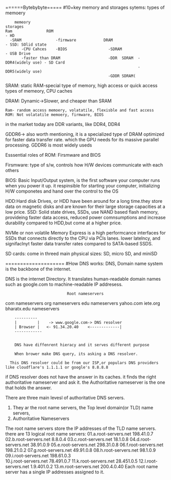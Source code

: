 ======Bytebybyte=====
#10+key memory and storages sytems:
                              types of memoery
	
    	memeory                                                     storages
	Ram               ROM                                                        - HD
	  -SRAM               -firmware            DRAM                              - SSD: SOlid state
           -CPU Cahces    -BIOS                  -SDRAM                          - USB Drive
		   -faster than DRAM                     -DDR  SDRAM  - DDR4(widely use) - SD Card
		                                                      - DDR5(widely use)
								                 -GDDR SDRAM(							   
													   								
SRAM: static RAM-special type of memory, high access or quick access types of memeory, CPU caches

DRAM: Dynamic->Slower,  and cheaper than SRAM
 
	
	Ram- random access memoery, volatatile, flexisble and fast access
	ROM: Not volatatile memoery, firmware, BIOS

in the market today are DDR variants, like DDR4, DDR4

GDDR6-> also worth mentioning, it is a specialized type of DRAM optimized for faster data transfer rate.
         which the GPU needs for its massive parallel processing.
		 GDDR6 is most widely useds
	
	
Esssential roles of ROM: Firsmware and BIOS	

Firsmware: type of s/w, controls how H/W devices communicate with each others

BIOS: Basic Input/Output system, is the first software your computer runs when you power it up.
it respinsible for starting your computer, initializing H/W componetes and hand over the control to the OS



HDD:Hard disk Drives, or HDD have been around for a long time.they store data on magnetic disks  and are known for their
large storage capacities at a low price.
SSD: Solid state drives, SSDs, use NAND based flash memory, provideing faster data access, reduced power comnsumptions and increase
durability compared to HDD,but come at a higher price.

NVMe or non volatile Memory Express is a high performcance interfaces for SSDs that connects directly to the CPU via PCIs lanes.
lower latelncy, and signifaclnyt faster data transfer rates compared to SATA-based SSDS.

SD cards: come in threed main physical sizes: SD, micro SD, and miniSD

	
	
====================
#How DNS works:
DNS, Domain name system is the backbone of the internet.

DNS is the internet Directory. It translates human-readable domain names such as 
google.com to machine-readable IP addresess.

                               Root nameservers
 com nameservers                        org nameservers                     edu nameservers
 yahoo.com                                      iete.org                    bharatx.edu
 nameservers

		----------
        |         |    -> www.google.com-> DNS resolver
		| Browser |   <- 91.34.20.40    <-------------|
		------------
		
		
		DNS have diffenrent hieracy and it serves different purpose
		
		When brower make DNS query, its asking a DNS resolver.

      This DNS resolver could be from our ISP,or populars DNS providers like cloudflare's 1.1.1.1 or google's 8.8.8.8

if DNS resolver does not have the answer in its caches. it finds the right authoritative nameserver and ask it.
the Authoritative nameserver is the one that holds the answer.


There are three main levesl of authoritative DNS servers.

1. They ar the root name servers, the Top level domain(or TLD) name servers,
2. Authoritative Nameservers

The root name servers store the IP addresses of the TLD name servers.
there are 13 logical root name servers:
01.a.root-servers.net     198.41.0.7
02.b.root-servers.net     8.8.0.4
03.c.root-servers.net     18.1.0.8
04.d.root-servers.net     38.91.0.9
05.e.root-servers.net     298.31.0.8
06.f.root-servers.net     198.21.0.2
07.g.root-servers.net     49.91.0.8
08.h.root-servers.net     98.1.0.9
09.i.root-servers.net     198.61.0.3	  
10.j.root-servers.net     78.491.0.7
11.k.root-servers.net     28.451.0.5
12.l.root-servers.net     1.9.401.0.2
13.m.root-servers.net     200.4.0.40
Each root name server has a single IP addresses assigned to it.
